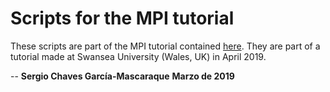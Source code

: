 # Scripts for the MPI tutorial

These scripts are part of the MPI tutorial contained 
[here](https://www.schavesgm.github.io). They are part
of a tutorial made at Swansea University (Wales, UK) in
April 2019.

--
**Sergio Chaves García-Mascaraque**
**Marzo de 2019**

